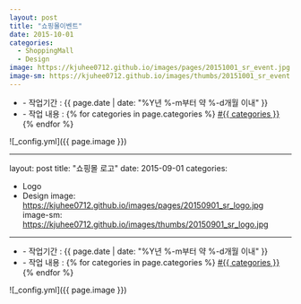 ```yaml
---
layout: post
title: "쇼핑몰이벤트"
date: 2015-10-01
categories:
  - ShoppingMall
  - Design
image: https://kjuhee0712.github.io/images/pages/20151001_sr_event.jpg
image-sm: https://kjuhee0712.github.io/images/thumbs/20151001_sr_event.jpg
---
```


<ul class="inform">
	<li class="preview__date" itemprop="datePublished" datetime="{{ page.date | date_to_xmlschema }}">- 작업기간 : {{ page.date | date: "%Y년 %-m부터 약 %-d개월 이내" }}</li>
	<li class="preview__catetory" itemprop="catetory">- 작업 내용 :
		{% for categories in page.categories %}
           <a href="/category/{{ categories }}/">#{{ categories }}</a>     
      	{% endfor %}</li>
</ul>

![_config.yml]({{ page.image }})


---
layout: post
title: "쇼핑몰 로고"
date: 2015-09-01
categories:
  - Logo
  - Design
image: https://kjuhee0712.github.io/images/pages/20150901_sr_logo.jpg
image-sm: https://kjuhee0712.github.io/images/thumbs/20150901_sr_logo.jpg
---

<ul class="inform">
	<li class="preview__date" itemprop="datePublished" datetime="{{ page.date | date_to_xmlschema }}">- 작업기간 : {{ page.date | date: "%Y년 %-m부터 약 %-d개월 이내" }}</li>
	<li class="preview__catetory" itemprop="catetory">- 작업 내용 :
		{% for categories in page.categories %}
           <a href="/category/{{ categories }}/">#{{ categories }}</a>     
      	{% endfor %}</li>
</ul>

![_config.yml]({{ page.image }})


